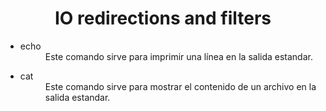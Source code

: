<h1 style='text-align:center'>IO redirections and filters</h1>

<ul>
	<li>
		<dl>
			<dt>echo</dt>
			<dd>Este comando sirve para imprimir una línea en la salida estandar.</dd>
		</dl>
	</li>
	<li>
		<dl>
			<dt>cat</dt>
			<dd>Este comando sirve para mostrar el contenido de un archivo en la salida estandar.</dd>
		</dl>
	</li>
</ul>
